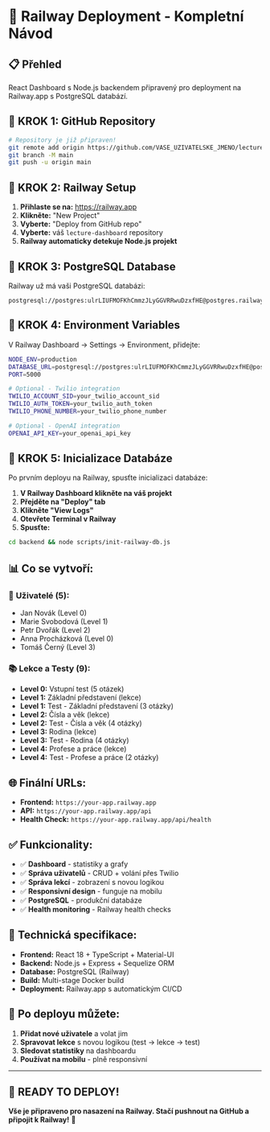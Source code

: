 # 🚀 Railway Deployment - Kompletní Návod

## 📋 Přehled
React Dashboard s Node.js backendem připravený pro deployment na Railway.app s PostgreSQL databází.

## 🎯 **KROK 1: GitHub Repository**

```bash
# Repository je již připraven!
git remote add origin https://github.com/VASE_UZIVATELSKE_JMENO/lecture-dashboard.git
git branch -M main
git push -u origin main
```

## 🎯 **KROK 2: Railway Setup**

1. **Přihlaste se na:** https://railway.app
2. **Klikněte:** "New Project"
3. **Vyberte:** "Deploy from GitHub repo"
4. **Vyberte:** váš `lecture-dashboard` repository
5. **Railway automaticky detekuje Node.js projekt**

## 🎯 **KROK 3: PostgreSQL Database**

Railway už má vaši PostgreSQL databázi:
```
postgresql://postgres:ulrLIUFMOFKhCmmzJLyGGVRRwuDzxfHE@postgres.railway.internal:5432/railway
```

## 🎯 **KROK 4: Environment Variables**

V Railway Dashboard → Settings → Environment, přidejte:

```bash
NODE_ENV=production
DATABASE_URL=postgresql://postgres:ulrLIUFMOFKhCmmzJLyGGVRRwuDzxfHE@postgres.railway.internal:5432/railway
PORT=5000

# Optional - Twilio integration
TWILIO_ACCOUNT_SID=your_twilio_account_sid
TWILIO_AUTH_TOKEN=your_twilio_auth_token
TWILIO_PHONE_NUMBER=your_twilio_phone_number

# Optional - OpenAI integration  
OPENAI_API_KEY=your_openai_api_key
```

## 🎯 **KROK 5: Inicializace Databáze**

Po prvním deployu na Railway, spusťte inicializaci databáze:

1. **V Railway Dashboard klikněte na váš projekt**
2. **Přejděte na "Deploy" tab**
3. **Klikněte "View Logs"**
4. **Otevřete Terminal v Railway**
5. **Spusťte:**
```bash
cd backend && node scripts/init-railway-db.js
```

## 📊 **Co se vytvoří:**

### 👥 **Uživatelé (5):**
- Jan Novák (Level 0)
- Marie Svobodová (Level 1) 
- Petr Dvořák (Level 2)
- Anna Procházková (Level 0)
- Tomáš Černý (Level 3)

### 📚 **Lekce a Testy (9):**
- **Level 0:** Vstupní test (5 otázek)
- **Level 1:** Základní představení (lekce)
- **Level 1:** Test - Základní představení (3 otázky)
- **Level 2:** Čísla a věk (lekce)
- **Level 2:** Test - Čísla a věk (4 otázky)
- **Level 3:** Rodina (lekce)
- **Level 3:** Test - Rodina (4 otázky)
- **Level 4:** Profese a práce (lekce)
- **Level 4:** Test - Profese a práce (2 otázky)

## 🌐 **Finální URLs:**

- **Frontend:** `https://your-app.railway.app`
- **API:** `https://your-app.railway.app/api`
- **Health Check:** `https://your-app.railway.app/api/health`

## ✅ **Funkcionality:**

- ✅ **Dashboard** - statistiky a grafy
- ✅ **Správa uživatelů** - CRUD + volání přes Twilio
- ✅ **Správa lekcí** - zobrazení s novou logikou
- ✅ **Responsivní design** - funguje na mobilu
- ✅ **PostgreSQL** - produkční databáze
- ✅ **Health monitoring** - Railway health checks

## 🔧 **Technická specifikace:**

- **Frontend:** React 18 + TypeScript + Material-UI
- **Backend:** Node.js + Express + Sequelize ORM
- **Database:** PostgreSQL (Railway)
- **Build:** Multi-stage Docker build
- **Deployment:** Railway.app s automatickým CI/CD

## 🎊 **Po deployu můžete:**

1. **Přidat nové uživatele** a volat jim
2. **Spravovat lekce** s novou logikou (test → lekce → test)
3. **Sledovat statistiky** na dashboardu
4. **Používat na mobilu** - plně responsivní

---

## 🚀 **READY TO DEPLOY!**

**Vše je připraveno pro nasazení na Railway. Stačí pushnout na GitHub a připojit k Railway!** 🎯 